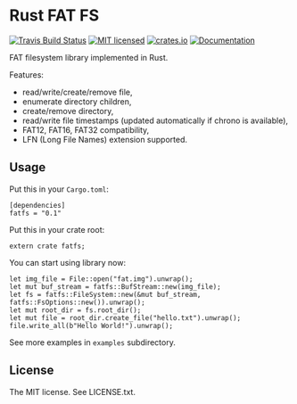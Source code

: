 Rust FAT FS
===========

[![Travis Build Status](https://travis-ci.org/rafalh/rust-fatfs.svg?branch=master)](https://travis-ci.org/rafalh/rust-fatfs)
[![MIT licensed](https://img.shields.io/badge/license-MIT-blue.svg)](./LICENSE.txt)
[![crates.io](http://meritbadge.herokuapp.com/fatfs)](https://crates.io/crates/fatfs)
[![Documentation](https://docs.rs/fatfs/badge.svg)](https://docs.rs/fatfs)

FAT filesystem library implemented in Rust.

Features:
* read/write/create/remove file,
* enumerate directory children,
* create/remove directory,
* read/write file timestamps (updated automatically if chrono is available),
* FAT12, FAT16, FAT32 compatibility,
* LFN (Long File Names) extension supported.

Usage
-----

Put this in your `Cargo.toml`:

    [dependencies]
    fatfs = "0.1"

Put this in your crate root:

    extern crate fatfs;

You can start using library now:

    let img_file = File::open("fat.img").unwrap();
    let mut buf_stream = fatfs::BufStream::new(img_file);
    let fs = fatfs::FileSystem::new(&mut buf_stream, fatfs::FsOptions::new()).unwrap();
    let mut root_dir = fs.root_dir();
    let mut file = root_dir.create_file("hello.txt").unwrap();
    file.write_all(b"Hello World!").unwrap();

See more examples in `examples` subdirectory.

License
-------
The MIT license. See LICENSE.txt.
